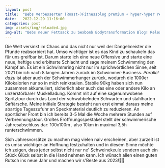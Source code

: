 ```yaml
---
layout: post
title:  "Bebs Verbesserter (Roast-)Fitnessblog premium + hyper-hyper reloaded Edition-Woche 1!"
date:   2022-12-29 11:16:00
categories: post
img: assets/img/reloaded.jpg
img-alt: "Bebs neuer Fettsack zu Sexbomb Bodytransformation Blog! Reloaded"
---
```


Die Welt versinkt im Chaos und das nicht nur weil der Dangelmeister die Pfunde reabsorbiert hat. Umso wichtiger ist es das Kind zu schaukeln das für uns greifbar ist. Darum starte ich eine neue Offensive und starte eine neue, heftige und erbitterte Schlacht  und sage meinem Schwimmring den Kampf an. Es ist ein Schwimmring nicht nur im sprichwörtlichen Sinne, seit 2021 bin ich nach 8 langen Jahren zurück im Schwimmer-Business. _Parallel dazu_ ist aber auch der Schwimmerhunger zurück, wodurch die 1000er Kilokalorien nur so in mich reinkraulen. Stabile 90kg haben sich nun zusammen akkumuliert, sicherlich aber auch das eine oder andere Kilo an unzerstörbarer Muskelladung. Kommt mit auf eine sagenumwobene Spritztour durch das Land der schwabbelnden Schwarten und stahlharten Saftärsche. Meine initiale Strategie besteht nun erst einmal daraus meine abartige Tageszufuhr an Speckmaterial deutlich zu reduzieren. An sportlicher Front bin ich bereits 3-5 Mal die Woche mehrere Stunden auf Verbrennungstour. Großes Eröffnungsspektakel stellt der schwimmerische Jahresabschluss dar: 100x100m , also 10km in maximal 3,5h runterschwimmen.

Sich Jahresvorsätze zu machen mag vielen naiv erscheinen, aber zurzeit ist es umso wichtiger an Hoffnung festzuhalten und in diesem Sinne möchte ich zeigen, dass jeder selbst nicht nur ne' Schweinekeule sondern auch ein Stück Glück selbst in die Hand nehmen kann. Ich wünsch allen einen guten Rutsch ins neue Jahr und machen wir s'Beste aus 2023!🍾🎉


